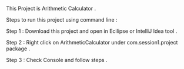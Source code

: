 This Project is Arithmetic Calculator .

Steps to run this project using command line :

Step 1 : Download this project and open in Ecilipse or IntelliJ Idea tool .

Step 2 : Right click on ArithmeticCalculator under com.session1.project package .

Step 3 : Check Console and follow steps .
